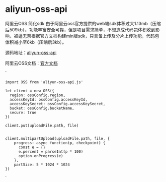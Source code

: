 # aliyun-oss-api
阿里云OSS 简化sdk
由于阿里云oss官方提供的web端sdk体积过大1.13mb（压缩后509kb），功能丰富安全可靠，但是项目需求简单，不想造成代码包体积收到影响，被逼无奈根据官方文档构建min版sdk，只具备上传及分片上传功能，代码包体积减小至6kb（压缩后3kb）。

源码地址：[aliyun-oss-api](https://github.com/BigBigBigMok/aliyun-oss-api)

阿里云OSS文档：[官方文档](https://help.aliyun.com/document_detail/64040.html)



`

    import OSS from 'aliyun-oss-api.js'

    let client = new OSS({
      region: ossConfig.region,
      accessKeyId: ossConfig.accessKeyId,
      accessKeySecret: ossConfig.accessKeySecret,
      bucket: ossConfig.bucketName,
      secure: true
    })

    client.put(uploadFile.path, file)


    client.multipartUpload(uploadFile.path, file, {
        progress: async function(p, checkpoint) {
          const e = {}
          e.percent = parseInt(p * 100)
          option.onProgress(e)
        },
        partSize: 5 * 1024 * 1024
    })


`
